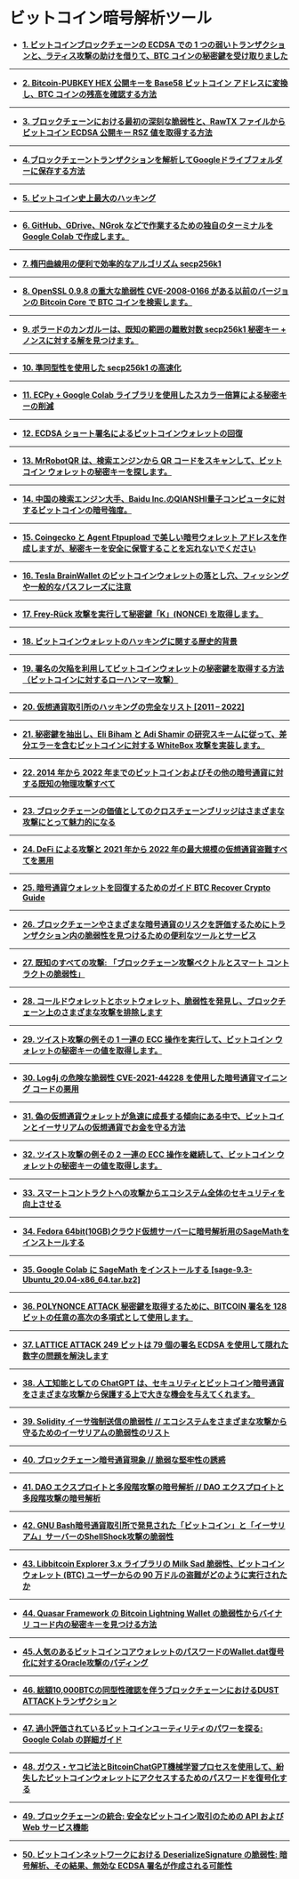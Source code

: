 # ビットコイン暗号解析ツール

<!-- wp:list -->
<ul><!-- wp:list-item -->
<li><strong><a href="https://jp.cryptodeeptech.ru/lattice-attack/" target="_blank" rel="noreferrer noopener">1. ビットコインブロックチェーンの ECDSA での 1 つの弱いトランザクションと、ラティス攻撃の助けを借りて、BTC コインの秘密鍵を受け取りました</a></strong></li>
<!-- /wp:list-item --></ul>
<!-- /wp:list -->

<!-- wp:separator -->
<hr class="wp-block-separator has-alpha-channel-opacity"/>
<!-- /wp:separator -->

<!-- wp:list -->
<ul><!-- wp:list-item -->
<li><strong><a href="https://jp.cryptodeeptech.ru/check-bitcoin-address-balance/" target="_blank" rel="noreferrer noopener">2. Bitcoin-PUBKEY HEX 公開キーを Base58 ビットコイン アドレスに変換し、BTC コインの残高を確認する方法</a></strong></li>
<!-- /wp:list-item --></ul>
<!-- /wp:list -->

<!-- wp:separator -->
<hr class="wp-block-separator has-alpha-channel-opacity"/>
<!-- /wp:separator -->

<!-- wp:list -->
<ul><!-- wp:list-item -->
<li><strong><a href="https://jp.cryptodeeptech.ru/break-ecdsa-cryptography/" target="_blank" rel="noreferrer noopener">3. ブロックチェーンにおける最初の深刻な脆弱性と、RawTX ファイルからビットコイン ECDSA 公開キー RSZ 値を取得する方法</a></strong></li>
<!-- /wp:list-item --></ul>
<!-- /wp:list -->

<!-- wp:separator -->
<hr class="wp-block-separator has-alpha-channel-opacity"/>
<!-- /wp:separator -->

<!-- wp:list -->
<ul><!-- wp:list-item -->
<li><strong><a href="https://jp.cryptodeeptech.ru/blockchain-google-drive/" target="_blank" rel="noreferrer noopener">4.ブロックチェーントランザクションを解析してGoogleドライブフォルダーに保存する方法</a></strong></li>
<!-- /wp:list-item --></ul>
<!-- /wp:list -->

<!-- wp:separator -->
<hr class="wp-block-separator has-alpha-channel-opacity"/>
<!-- /wp:separator -->

<!-- wp:list -->
<ul><!-- wp:list-item -->
<li><strong><a href="https://jp.cryptodeeptech.ru/bitcoin-wallet-silk-road/" target="_blank" rel="noreferrer noopener">5. ビットコイン史上最大のハッキング</a></strong></li>
<!-- /wp:list-item --></ul>
<!-- /wp:list -->

<!-- wp:separator -->
<hr class="wp-block-separator has-alpha-channel-opacity"/>
<!-- /wp:separator -->

<!-- wp:list -->
<ul><!-- wp:list-item -->
<li><strong><a href="https://jp.cryptodeeptech.ru/terminal-google-colab/" target="_blank" rel="noreferrer noopener">6. GitHub、GDrive、NGrok などで作業するための独自のターミナルを Google Colab で作成します。</a></strong></li>
<!-- /wp:list-item --></ul>
<!-- /wp:list -->

<!-- wp:separator -->
<hr class="wp-block-separator has-alpha-channel-opacity"/>
<!-- /wp:separator -->

<!-- wp:list -->
<ul><!-- wp:list-item -->
<li><strong><a href="https://jp.cryptodeeptech.ru/algorithms-for-secp256k/" target="_blank" rel="noreferrer noopener">7. 楕円曲線用の便利で効率的なアルゴリズム secp256k1</a></strong></li>
<!-- /wp:list-item --></ul>
<!-- /wp:list -->

<!-- wp:separator -->
<hr class="wp-block-separator has-alpha-channel-opacity"/>
<!-- /wp:separator -->

<!-- wp:list -->
<ul><!-- wp:list-item -->
<li><strong><a href="https://jp.cryptodeeptech.ru/vulnerable-openssl/" target="_blank" rel="noreferrer noopener">8. OpenSSL 0.9.8 の重大な脆弱性 CVE-2008-0166 がある以前のバージョンの Bitcoin Core で BTC コインを検索します。</a></strong></li>
<!-- /wp:list-item --></ul>
<!-- /wp:list -->

<!-- wp:separator -->
<hr class="wp-block-separator has-alpha-channel-opacity"/>
<!-- /wp:separator -->

<!-- wp:list -->
<ul><!-- wp:list-item -->
<li><strong><a href="https://jp.cryptodeeptech.ru/kangaroo/" target="_blank" rel="noreferrer noopener">9. ポラードのカンガルーは、既知の範囲の離散対数 secp256k1 秘密キー + ノンスに対する解を見つけます。</a></strong></li>
<!-- /wp:list-item --></ul>
<!-- /wp:list -->

<!-- wp:separator -->
<hr class="wp-block-separator has-alpha-channel-opacity"/>
<!-- /wp:separator -->

<!-- wp:list -->
<ul><!-- wp:list-item -->
<li><strong><a href="https://jp.cryptodeeptech.ru/endomorphism/" target="_blank" rel="noreferrer noopener">10. 準同型性を使用した secp256k1 の高速化</a></strong></li>
<!-- /wp:list-item --></ul>
<!-- /wp:list -->

<!-- wp:separator -->
<hr class="wp-block-separator has-alpha-channel-opacity"/>
<!-- /wp:separator -->

<!-- wp:list -->
<ul><!-- wp:list-item -->
<li><strong><a href="https://jp.cryptodeeptech.ru/reduce-private-key/" target="_blank" rel="noreferrer noopener">11. ECPy + Google Colab ライブラリを使用したスカラー倍算による秘密キーの削減</a></strong></li>
<!-- /wp:list-item --></ul>
<!-- /wp:list -->

<!-- wp:separator -->
<hr class="wp-block-separator has-alpha-channel-opacity"/>
<!-- /wp:separator -->

<!-- wp:list -->
<ul><!-- wp:list-item -->
<li><strong><a href="https://jp.cryptodeeptech.ru/shortest-ecdsa-signature/" target="_blank" rel="noreferrer noopener">12. ECDSA ショート署名によるビットコインウォレットの回復</a></strong></li>
<!-- /wp:list-item --></ul>
<!-- /wp:list -->

<!-- wp:separator -->
<hr class="wp-block-separator has-alpha-channel-opacity"/>
<!-- /wp:separator -->

<!-- wp:list -->
<ul><!-- wp:list-item -->
<li><strong><a href="https://jp.cryptodeeptech.ru/mr-robot-qr/" target="_blank" rel="noreferrer noopener">13. MrRobotQR は、検索エンジンから QR コードをスキャンして、ビットコイン ウォレットの秘密キーを探します。</a></strong></li>
<!-- /wp:list-item --></ul>
<!-- /wp:list -->

<!-- wp:separator -->
<hr class="wp-block-separator has-alpha-channel-opacity"/>
<!-- /wp:separator -->

<!-- wp:list -->
<ul><!-- wp:list-item -->
<li><strong><a href="https://jp.cryptodeeptech.ru/quantum-computer-qianshi/" target="_blank" rel="noreferrer noopener">14. 中国の検索エンジン大手、Baidu Inc.のQIANSHI量子コンピュータに対するビットコインの暗号強度。</a></strong></li>
<!-- /wp:list-item --></ul>
<!-- /wp:list -->

<!-- wp:separator -->
<hr class="wp-block-separator has-alpha-channel-opacity"/>
<!-- /wp:separator -->

<!-- wp:list -->
<ul><!-- wp:list-item -->
<li><strong><a href="https://jp.cryptodeeptech.ru/coingecko-agent-ftpupload/" target="_blank" rel="noreferrer noopener">15. Coingecko と Agent Ftpupload で美しい暗号ウォレット アドレスを作成しますが、秘密キーを安全に保管することを忘れないでください</a></strong></li>
<!-- /wp:list-item --></ul>
<!-- /wp:list -->

<!-- wp:separator -->
<hr class="wp-block-separator has-alpha-channel-opacity"/>
<!-- /wp:separator -->

<!-- wp:list -->
<ul><!-- wp:list-item -->
<li><strong><a href="https://jp.cryptodeeptech.ru/tesla-brainwallet/" target="_blank" rel="noreferrer noopener">16. Tesla BrainWallet のビットコインウォレットの落とし穴、フィッシングや一般的なパスフレーズに注意</a></strong></li>
<!-- /wp:list-item --></ul>
<!-- /wp:list -->

<!-- wp:separator -->
<hr class="wp-block-separator has-alpha-channel-opacity"/>
<!-- /wp:separator -->

<!-- wp:list -->
<ul><!-- wp:list-item -->
<li><strong><a href="https://jp.cryptodeeptech.ru/frey-ruck-attack/" target="_blank" rel="noreferrer noopener">17. Frey-Rück 攻撃を実行して秘密鍵「K」(NONCE) を取得します。</a></strong></li>
<!-- /wp:list-item --></ul>
<!-- /wp:list -->

<!-- wp:separator -->
<hr class="wp-block-separator has-alpha-channel-opacity"/>
<!-- /wp:separator -->

<!-- wp:list -->
<ul><!-- wp:list-item -->
<li><strong><a href="https://jp.cryptodeeptech.ru/history/" target="_blank" rel="noreferrer noopener">18. ビットコインウォレットのハッキングに関する歴史的背景</a></strong></li>
<!-- /wp:list-item --></ul>
<!-- /wp:list -->

<!-- wp:separator -->
<hr class="wp-block-separator has-alpha-channel-opacity"/>
<!-- /wp:separator -->

<!-- wp:list -->
<ul><!-- wp:list-item -->
<li><strong><a href="https://jp.cryptodeeptech.ru/rowhammer-attack/" target="_blank" rel="noreferrer noopener">19. 署名の欠陥を利用してビットコインウォレットの秘密鍵を取得する方法（ビットコインに対するローハンマー攻撃）</a></strong></li>
<!-- /wp:list-item --></ul>
<!-- /wp:list -->

<!-- wp:separator -->
<hr class="wp-block-separator has-alpha-channel-opacity"/>
<!-- /wp:separator -->

<!-- wp:list -->
<ul><!-- wp:list-item -->
<li><strong><a href="https://jp.cryptodeeptech.ru/exchange-hacks/" target="_blank" rel="noreferrer noopener">20. 仮想通貨取引所のハッキングの完全なリスト [2011 – 2022]</a></strong></li>
<!-- /wp:list-item --></ul>
<!-- /wp:list -->

<!-- wp:separator -->
<hr class="wp-block-separator has-alpha-channel-opacity"/>
<!-- /wp:separator -->

<!-- wp:list -->
<ul><!-- wp:list-item -->
<li><strong><a href="https://jp.cryptodeeptech.ru/whitebox-attack/" target="_blank" rel="noreferrer noopener">21. 秘密鍵を抽出し、Eli Biham と Adi Shamir の研究スキームに従って、差分エラーを含むビットコインに対する WhiteBox 攻撃を実装します。</a></strong></li>
<!-- /wp:list-item --></ul>
<!-- /wp:list -->

<!-- wp:separator -->
<hr class="wp-block-separator has-alpha-channel-opacity"/>
<!-- /wp:separator -->

<!-- wp:list -->
<ul><!-- wp:list-item -->
<li><strong><a href="https://jp.cryptodeeptech.ru/physical-bitcoin-attacks/" target="_blank" rel="noreferrer noopener">22. 2014 年から 2022 年までのビットコインおよびその他の暗号通貨に対する既知の物理攻撃すべて</a></strong></li>
<!-- /wp:list-item --></ul>
<!-- /wp:list -->

<!-- wp:separator -->
<hr class="wp-block-separator has-alpha-channel-opacity"/>
<!-- /wp:separator -->

<!-- wp:list -->
<ul><!-- wp:list-item -->
<li><strong><a href="https://jp.cryptodeeptech.ru/cross-chain-bridge/" target="_blank" rel="noreferrer noopener">23. ブロックチェーンの価値としてのクロスチェーンブリッジはさまざまな攻撃にとって魅力的になる</a></strong></li>
<!-- /wp:list-item --></ul>
<!-- /wp:list -->

<!-- wp:separator -->
<hr class="wp-block-separator has-alpha-channel-opacity"/>
<!-- /wp:separator -->

<!-- wp:list -->
<ul><!-- wp:list-item -->
<li><strong><a href="https://jp.cryptodeeptech.ru/defi-attacks/" target="_blank" rel="noreferrer noopener">24. DeFi による攻撃と 2021 年から 2022 年の最大規模の仮想通貨盗難すべてを悪用</a></strong></li>
<!-- /wp:list-item --></ul>
<!-- /wp:list -->

<!-- wp:separator -->
<hr class="wp-block-separator has-alpha-channel-opacity"/>
<!-- /wp:separator -->

<!-- wp:list -->
<ul><!-- wp:list-item -->
<li><strong><a href="https://jp.cryptodeeptech.ru/btc-recover-crypto-guide/" target="_blank" rel="noreferrer noopener">25. 暗号通貨ウォレットを回復するためのガイド BTC Recover Crypto Guide</a></strong></li>
<!-- /wp:list-item --></ul>
<!-- /wp:list -->

<!-- wp:separator -->
<hr class="wp-block-separator has-alpha-channel-opacity"/>
<!-- /wp:separator -->

<!-- wp:list -->
<ul><!-- wp:list-item -->
<li><strong><a href="https://jp.cryptodeeptech.ru/crypto-risk-scoring/" target="_blank" rel="noreferrer noopener">26. ブロックチェーンやさまざまな暗号通貨のリスクを評価するためにトランザクション内の脆弱性を見つけるための便利なツールとサービス</a></strong></li>
<!-- /wp:list-item --></ul>
<!-- /wp:list -->

<!-- wp:separator -->
<hr class="wp-block-separator has-alpha-channel-opacity"/>
<!-- /wp:separator -->

<!-- wp:list -->
<ul><!-- wp:list-item -->
<li><strong><a href="https://jp.cryptodeeptech.ru/blockchain-attack-vectors/" target="_blank" rel="noreferrer noopener">27. 既知のすべての攻撃: 「ブロックチェーン攻撃ベクトルとスマート コントラクトの脆弱性」</a></strong></li>
<!-- /wp:list-item --></ul>
<!-- /wp:list -->

<!-- wp:separator -->
<hr class="wp-block-separator has-alpha-channel-opacity"/>
<!-- /wp:separator -->

<!-- wp:list -->
<ul><!-- wp:list-item -->
<li><strong><a href="https://jp.cryptodeeptech.ru/cold-and-hot-wallets/" target="_blank" rel="noreferrer noopener">28. コールドウォレットとホットウォレット、脆弱性を発見し、ブロックチェーン上のさまざまな攻撃を排除します</a></strong></li>
<!-- /wp:list-item --></ul>
<!-- /wp:list -->

<!-- wp:separator -->
<hr class="wp-block-separator has-alpha-channel-opacity"/>
<!-- /wp:separator -->

<!-- wp:list -->
<ul><!-- wp:list-item -->
<li><strong><a href="https://jp.cryptodeeptech.ru/twist-attack/" target="_blank" rel="noreferrer noopener">29. ツイスト攻撃の例その 1 一連の ECC 操作を実行して、ビットコイン ウォレットの秘密キーの値を取得します。</a></strong></li>
<!-- /wp:list-item --></ul>
<!-- /wp:list -->

<!-- wp:separator -->
<hr class="wp-block-separator has-alpha-channel-opacity"/>
<!-- /wp:separator -->

<!-- wp:list -->
<ul><!-- wp:list-item -->
<li><strong><a href="https://jp.cryptodeeptech.ru/log4j-vulnerability/" target="_blank" rel="noreferrer noopener">30. Log4j の危険な脆弱性 CVE-2021-44228 を使用した暗号通貨マイニング コードの悪用</a></strong></li>
<!-- /wp:list-item --></ul>
<!-- /wp:list -->

<!-- wp:separator -->
<hr class="wp-block-separator has-alpha-channel-opacity"/>
<!-- /wp:separator -->

<!-- wp:list -->
<ul><!-- wp:list-item -->
<li><strong><a href="https://jp.cryptodeeptech.ru/crypto-wallet-protection/" target="_blank" rel="noreferrer noopener">31. 偽の仮想通貨ウォレットが急速に成長する傾向にある中で、ビットコインとイーサリアムの仮想通貨でお金を守る方法</a></strong></li>
<!-- /wp:list-item --></ul>
<!-- /wp:list -->

<!-- wp:separator -->
<hr class="wp-block-separator has-alpha-channel-opacity"/>
<!-- /wp:separator -->

<!-- wp:list -->
<ul><!-- wp:list-item -->
<li><strong><a href="https://jp.cryptodeeptech.ru/twist-attack-2/" target="_blank" rel="noreferrer noopener">32. ツイスト攻撃の例その 2 一連の ECC 操作を継続して、ビットコイン ウォレットの秘密キーの値を取得します。</a></strong></li>
<!-- /wp:list-item --></ul>
<!-- /wp:list -->

<!-- wp:separator -->
<hr class="wp-block-separator has-alpha-channel-opacity"/>
<!-- /wp:separator -->

<!-- wp:list -->
<ul><!-- wp:list-item -->
<li><strong><a href="https://jp.cryptodeeptech.ru/improving-overall-security/" target="_blank" rel="noreferrer noopener">33. スマートコントラクトへの攻撃からエコシステム全体のセキュリティを向上させる</a></strong></li>
<!-- /wp:list-item --></ul>
<!-- /wp:list -->

<!-- wp:separator -->
<hr class="wp-block-separator has-alpha-channel-opacity"/>
<!-- /wp:separator -->

<!-- wp:list -->
<ul><!-- wp:list-item -->
<li><strong><a href="https://jp.cryptodeeptech.ru/install-sagemath-on-fedora/" target="_blank" rel="noreferrer noopener">34. Fedora 64bit(10GB)クラウド仮想サーバーに暗号解析用のSageMathをインストールする</a></strong></li>
<!-- /wp:list-item --></ul>
<!-- /wp:list -->

<!-- wp:separator -->
<hr class="wp-block-separator has-alpha-channel-opacity"/>
<!-- /wp:separator -->

<!-- wp:list -->
<ul><!-- wp:list-item -->
<li><strong><a href="https://jp.cryptodeeptech.ru/install-sagemath-in-google-colab/" target="_blank" rel="noreferrer noopener">35. Google Colab に SageMath をインストールする [sage-9.3-Ubuntu_20.04-x86_64.tar.bz2]</a></strong></li>
<!-- /wp:list-item --></ul>
<!-- /wp:list -->

<!-- wp:separator -->
<hr class="wp-block-separator has-alpha-channel-opacity"/>
<!-- /wp:separator -->

<!-- wp:list -->
<ul><!-- wp:list-item -->
<li><strong><a href="https://jp.cryptodeeptech.ru/polynonce-attack/" target="_blank" rel="noreferrer noopener">36. POLYNONCE ATTACK 秘密鍵を取得するために、BITCOIN 署名を 128 ビットの任意の高次の多項式として使用します。</a></strong></li>
<!-- /wp:list-item --></ul>
<!-- /wp:list -->

<!-- wp:separator -->
<hr class="wp-block-separator has-alpha-channel-opacity"/>
<!-- /wp:separator -->

<!-- wp:list -->
<ul><!-- wp:list-item -->
<li><strong><a href="https://jp.cryptodeeptech.ru/lattice-attack-249bits/" target="_blank" rel="noreferrer noopener">37. LATTICE ATTACK 249 ビットは 79 個の署名 ECDSA を使用して隠れた数字の問題を解決します</a></strong></li>
<!-- /wp:list-item --></ul>
<!-- /wp:list -->

<!-- wp:separator -->
<hr class="wp-block-separator has-alpha-channel-opacity"/>
<!-- /wp:separator -->

<!-- wp:list -->
<ul><!-- wp:list-item -->
<li><strong><a href="https://jp.cryptodeeptech.ru/chatgpt-bitcoin/" target="_blank" rel="noreferrer noopener">38. 人工知能としての ChatGPT は、セキュリティとビットコイン暗号通貨をさまざまな攻撃から保護する上で大きな機会を与えてくれます。</a></strong></li>
<!-- /wp:list-item --></ul>
<!-- /wp:list -->

<!-- wp:separator -->
<hr class="wp-block-separator has-alpha-channel-opacity"/>
<!-- /wp:separator -->

<!-- wp:list -->
<ul><!-- wp:list-item -->
<li><strong><a href="https://jp.cryptodeeptech.ru/solidity-forcibly-send-ether-vulnerability/" target="_blank" rel="noreferrer noopener">39. Solidity イーサ強制送信の脆弱性 // エコシステムをさまざまな攻撃から守るためのイーサリアムの脆弱性のリスト</a></strong></li>
<!-- /wp:list-item --></ul>
<!-- /wp:list -->

<!-- wp:separator -->
<hr class="wp-block-separator has-alpha-channel-opacity"/>
<!-- /wp:separator -->

<!-- wp:list -->
<ul><!-- wp:list-item -->
<li><strong><a href="https://jp.cryptodeeptech.ru/solidity-vulnerable-honeypots/" target="_blank" rel="noreferrer noopener">40. ブロックチェーン暗号通貨現象 // 脆弱な堅牢性の誘惑</a></strong></li>
<!-- /wp:list-item --></ul>
<!-- /wp:list -->

<!-- wp:separator -->
<hr class="wp-block-separator has-alpha-channel-opacity"/>
<!-- /wp:separator -->

<!-- wp:list -->
<ul><!-- wp:list-item -->
<li><strong><a href="https://jp.cryptodeeptech.ru/dao-exploit/" target="_blank" rel="noreferrer noopener">41. DAO エクスプロイトと多段階攻撃の暗号解析 // DAO エクスプロイトと多段階攻撃の暗号解析</a></strong></li>
<!-- /wp:list-item --></ul>
<!-- /wp:list -->

<!-- wp:separator -->
<hr class="wp-block-separator has-alpha-channel-opacity"/>
<!-- /wp:separator -->

<!-- wp:list -->
<ul><!-- wp:list-item -->
<li><strong><a href="https://jp.cryptodeeptech.ru/shellshock-attack-on-bitcoin/" target="_blank" rel="noreferrer noopener">42. GNU Bash暗号通貨取引所で発見された「ビットコイン」と「イーサリアム」サーバーのShellShock攻撃の脆弱性</a></strong></li>
<!-- /wp:list-item --></ul>
<!-- /wp:list -->

<!-- wp:separator -->
<hr class="wp-block-separator has-alpha-channel-opacity"/>
<!-- /wp:separator -->

<!-- wp:list -->
<ul><!-- wp:list-item -->
<li><strong><a href="https://jp.cryptodeeptech.ru/milk-sad-vulnerability-in-libbitcoin-explorer/" target="_blank" rel="noreferrer noopener">43. Libbitcoin Explorer 3.x ライブラリの Milk Sad 脆弱性、ビットコイン ウォレット (BTC) ユーザーからの 90 万ドルの盗難がどのように実行されたか</a></strong></li>
<!-- /wp:list-item --></ul>
<!-- /wp:list -->

<!-- wp:separator -->
<hr class="wp-block-separator has-alpha-channel-opacity"/>
<!-- /wp:separator -->

<!-- wp:list -->
<ul><!-- wp:list-item -->
<li><strong><a href="https://jp.cryptodeeptech.ru/bitcoin-lightning-wallet-vulnerability/" target="_blank" rel="noreferrer noopener">44. Quasar Framework の Bitcoin Lightning Wallet の脆弱性からバイナリ コード内の秘密キーを見つける方法</a></strong></li>
<!-- /wp:list-item --></ul>
<!-- /wp:list -->

<!-- wp:separator -->
<hr class="wp-block-separator has-alpha-channel-opacity"/>
<!-- /wp:separator -->

<!-- wp:list -->
<ul><!-- wp:list-item -->
<li><strong><a href="https://jp.cryptodeeptech.ru/padding-oracle-attack-on-wallet-dat/" target="_blank" rel="noreferrer noopener">45.人気のあるビットコインコアウォレットのパスワードのWallet.dat復号化に対するOracle攻撃のパディング</a></strong></li>
<!-- /wp:list-item --></ul>
<!-- /wp:list -->

<!-- wp:separator -->
<hr class="wp-block-separator has-alpha-channel-opacity"/>
<!-- /wp:separator -->

<!-- wp:list -->
<ul><!-- wp:list-item -->
<li><strong><a href="https://jp.cryptodeeptech.ru/dustattack/" target="_blank" rel="noreferrer noopener">46. 総額10,000BTCの同型性確認を伴うブロックチェーンにおけるDUST ATTACKトランザクション</a></strong></li>
<!-- /wp:list-item --></ul>
<!-- /wp:list -->

<!-- wp:separator -->
<hr class="wp-block-separator has-alpha-channel-opacity"/>
<!-- /wp:separator -->

<!-- wp:list -->
<ul><!-- wp:list-item -->
<li><strong><a href="https://jp.cryptodeeptech.ru/bitcoin-utilities/" target="_blank" rel="noreferrer noopener">47. 過小評価されているビットコインユーティリティのパワーを探る: Google Colab の詳細ガイド</a></strong></li>
<!-- /wp:list-item --></ul>
<!-- /wp:list -->

<!-- wp:separator -->
<hr class="wp-block-separator has-alpha-channel-opacity"/>
<!-- /wp:separator -->

<!-- wp:list -->
<ul><!-- wp:list-item -->
<li><strong><a href="https://jp.cryptodeeptech.ru/gauss-jacobi-method/" target="_blank" rel="noreferrer noopener">48. ガウス・ヤコビ法とBitcoinChatGPT機械学習プロセスを使用して、紛失したビットコインウォレットにアクセスするためのパスワードを復号化する</a></strong></li>
<!-- /wp:list-item --></ul>
<!-- /wp:list -->

<!-- wp:separator -->
<hr class="wp-block-separator has-alpha-channel-opacity"/>
<!-- /wp:separator -->

<!-- wp:list -->
<ul><!-- wp:list-item -->
<li><strong><a href="https://jp.cryptodeeptech.ru/blockchain-api-and-web-services/" target="_blank" rel="noreferrer noopener">49. ブロックチェーンの統合: 安全なビットコイン取引のための API および Web サービス機能</a></strong></li>
<!-- /wp:list-item --></ul>
<!-- /wp:list -->

<!-- wp:separator -->
<hr class="wp-block-separator has-alpha-channel-opacity"/>
<!-- /wp:separator -->

<!-- wp:list -->
<ul><!-- wp:list-item -->
<li><strong><a href="https://jp.cryptodeeptech.ru/deserialize-signature-vulnerability-bitcoin/" target="_blank" rel="noreferrer noopener">50. ビットコインネットワークにおける DeserializeSignature の脆弱性: 暗号解析、その結果、無効な ECDSA 署名が作成される可能性</a></strong></li>
<!-- /wp:list-item --></ul>
<!-- /wp:list -->
